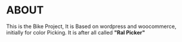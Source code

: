 # ABOUT
This is the Bike Project, It is Based on wordpress and woocommerce, initially for color Picking.
It is after all called **"Ral Picker"**
